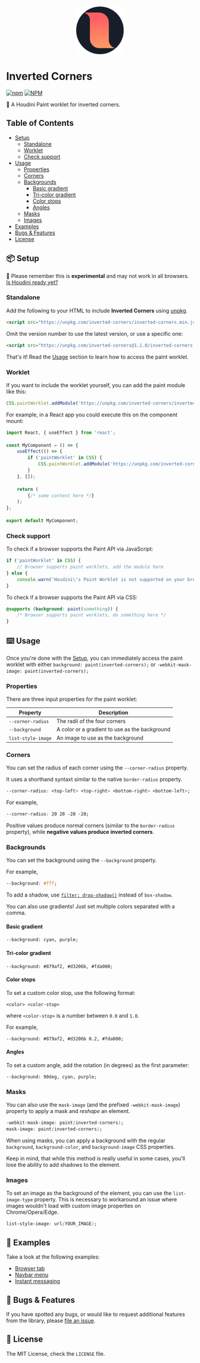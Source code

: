 <p align="center">
    <img width="128" height="128" src="site/src/images/logo.svg" />
</p>

# Inverted Corners
[![npm](https://img.shields.io/npm/v/inverted-corners.svg)](https://www.npmjs.com/package/inverted-corners)
[![NPM](https://img.shields.io/npm/l/inverted-corners.svg)](https://github.com/over-engineer/inverted-corners/blob/master/LICENSE)

🎨 A Houdini Paint worklet for inverted corners.

## Table of Contents

* [Setup](#-setup)
    * [Standalone](#standalone)
    * [Worklet](#worklet)
    * [Check support](#check-support)
* [Usage](#-usage)
    * [Properties](#properties)
    * [Corners](#corners)
    * [Backgrounds](#backgrounds)
        * [Basic gradient](#basic-gradient)
        * [Tri-color gradient](#tri-color-gradient)
        * [Color stops](#color-stops)
        * [Angles](#angles)
    * [Masks](#masks)
    * [Images](#images)
* [Examples](#-examples)
* [Bugs & Features](#-bugs-features)
* [License](#-license)

## 📦 Setup

🧪 Please remember this is **experimental** and may not work in all browsers. [Is Houdini ready yet?](https://ishoudinireadyyet.com/)

### Standalone

Add the following to your HTML to include **Inverted Corners** using [unpkg](https://unpkg.com/).

```html
<script src="https://unpkg.com/inverted-corners/inverted-corners.min.js"></script>
```

Omit the version number to use the latest version, or use a specific one:

```html
<script src="https://unpkg.com/inverted-corners@1.1.0/inverted-corners.min.js"></script>
```

That's it! Read the [Usage](#-usage) section to learn how to access the paint worklet.

### Worklet

If you want to include the worklet yourself, you can add the paint module like this:

```javascript
CSS.paintWorklet.addModule('https://unpkg.com/inverted-corners/inverted-corners-worklet.min.js');
```

For example, in a React app you could execute this on the component mount:

```jsx
import React, { useEffect } from 'react';

const MyComponent = () => {
    useEffect(() => {
        if ('paintWorklet' in CSS) {
            CSS.paintWorklet.addModule('https://unpkg.com/inverted-corners/inverted-corners-worklet.min.js');
        }
    }, []);

    return (
        {/* some content here */}
    );
};

export default MyComponent;
```

### Check support

To check if a browser supports the Paint API via JavaScript:

```javascript
if ('paintWorklet' in CSS) {
    // Browser supports paint worklets, add the module here
} else {
    console.warn('Houdini\'s Paint Worklet is not supported on your browser.');
}
```

To check if a browser supports the Paint API via CSS:

```css
@supports (background: paint(something)) {
    /* Browser supports paint worklets, do something here */
}
```

## ⌨️ Usage

Once you're done with the [Setup](#-setup), you can immediately access the paint worklet with either `background: paint(inverted-corners);` or `-webkit-mask-image: paint(inverted-corners);`

### Properties

There are three input properties for the paint worklet:

| Property              | Description                                       |
| --------------------- | ------------------------------------------------- |
| `--corner-radius`     | The radii of the four corners                     |
| `--background`        | A color or a gradient to use as the background    |
| `list-style-image`    | An image to use as the background                 |

### Corners

You can set the radius of each corner using the `--corner-radius` property.

It uses a shorthand syntaxt similar to the native `border-radius` property.

```css
--corner-radius: <top-left> <top-right> <bottom-right> <bottom-left>;
```

For example,

```css
--corner-radius: 20 20 -20 -20;
```

Positive values produce normal corners (similar to the `border-radius` property), while **negative values produce inverted corners**.

### Backgrounds

You can set the background using the `--background` property.

For example,

```css
--background: #fff;
```

To add a shadow, use [`filter: drop-shadow()`](https://developer.mozilla.org/en-US/docs/Web/CSS/filter-function/drop-shadow()) instead of `box-shadow`.

You can also use gradients! Just set multiple colors separated with a comma.

#### Basic gradient

```
--background: cyan, purple;
```

#### Tri-color gradient

```
--background: #879af2, #d3206b, #fda000;
```

#### Color stops

To set a custom color stop, use the following format:

```
<color> <color-stop>
```

where `<color-stop>` is a number between `0.0` and `1.0`.

For example,

```
--background: #879af2, #d3206b 0.2, #fda000;
```

#### Angles

To set a custom angle, add the rotation (in degrees) as the first parameter:

```
--background: 90deg, cyan, purple;
```

### Masks

You can also use the `mask-image` (and the prefixed `-webkit-mask-image`) property to apply a mask and _reshape_ an element.

```css
-webkit-mask-image: paint(inverted-corners);
mask-image: paint(inverted-corners);
```

When using masks, you can apply a background with the regular `background`, `background-color`, and `background-image` CSS properties.

Keep in mind, that while this method is really useful in some cases, you'll lose the ability to add shadows to the element.

### Images

To set an image as the background of the element, you can use the `list-image-type` property. This is necessary to workaround an issue where images wouldn't load with custom image properties on Chrome/Opera/Edge.

```css
list-style-image: url(YOUR_IMAGE);
```

## 📙 Examples

Take a look at the following examples:

* [Browser tab](https://codepen.io/)
* [Navbar menu](https://codepen.io/)
* [Instant messaging](https://codepen.io/)

## 🐞 Bugs & Features

If you have spotted any bugs, or would like to request additional features from the library, please [file an issue](https://github.com/over-engineer/inverted-corners/issues).

## 📖 License

The MIT License, check the `LICENSE` file.
